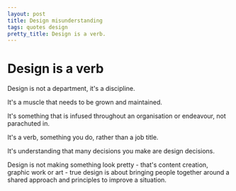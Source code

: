 ```yaml
---
layout: post
title: Design misunderstanding
tags: quotes design
pretty_title: Design is a verb.
---
```


# Design is a verb

Design is not a department, it's a discipline.

It's a muscle that needs to be grown and maintained.

It's something that is infused throughout an organisation or endeavour, not parachuted in.

It's a verb, something you do, rather than a job title.

It's understanding that many decisions you make are design decisions.

Design is not making something look pretty - that's content creation, graphic work or art - true design is about bringing people together around a shared approach and principles to improve a situation.
